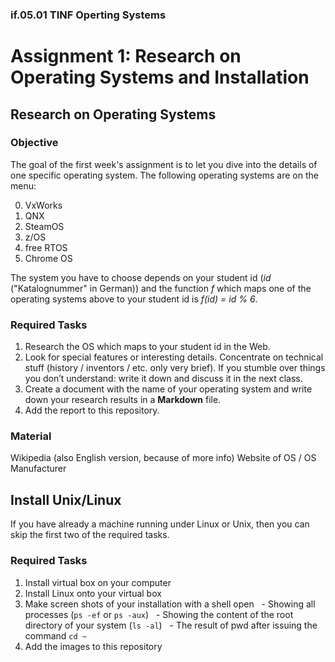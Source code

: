### if.05.01 TINF Operting Systems

# Assignment 1: Research on Operating Systems and Installation
## Research on Operating Systems
### Objective
The goal of the first week's assignment is to let you dive into the details of one specific operating system. The following operating systems are on the menu:

0. VxWorks
1. QNX
2. SteamOS
3. z/OS
4. free RTOS
5. Chrome OS

The system you have to choose depends on your student id (*id* ("Katalognummer" in German)) and the function *f* which maps one of the operating systems above to your student id is *f(id) = id % 6*.

### Required Tasks
1. Research the OS which maps to your student id in the Web.
2. Look for special features or interesting details. Concentrate on technical stuff (history / inventors / etc. only very brief). If you stumble over things you don’t understand: write it down and discuss it in the next class.
3. Create a document with the name of your operating system and write down your research results in a **Markdown** file.
3. Add the report to this repository.

### Material
Wikipedia (also English version, because of more info)
Website of OS / OS Manufacturer

## Install Unix/Linux
If you have already a machine running under Linux or Unix, then you can skip the first two of the required tasks.

### Required Tasks
1. Install virtual box on your computer
2. Install Linux onto your virtual box
3. Make screen shots of your installation with a shell open
   - Showing all processes (`ps -ef` or `ps -aux`)
   - Showing the content of the root directory of your system (`ls -al`)
   - The result of pwd after issuing the command `cd ~`
4. Add the images to this repository 
